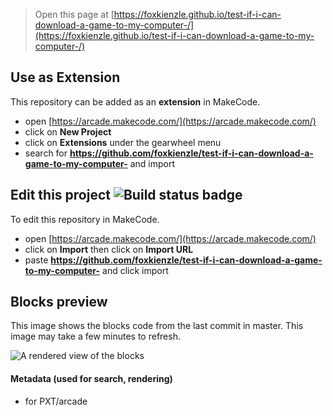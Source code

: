  


> Open this page at [https://foxkienzle.github.io/test-if-i-can-download-a-game-to-my-computer-/](https://foxkienzle.github.io/test-if-i-can-download-a-game-to-my-computer-/)

## Use as Extension

This repository can be added as an **extension** in MakeCode.

* open [https://arcade.makecode.com/](https://arcade.makecode.com/)
* click on **New Project**
* click on **Extensions** under the gearwheel menu
* search for **https://github.com/foxkienzle/test-if-i-can-download-a-game-to-my-computer-** and import

## Edit this project ![Build status badge](https://github.com/foxkienzle/test-if-i-can-download-a-game-to-my-computer-/workflows/MakeCode/badge.svg)

To edit this repository in MakeCode.

* open [https://arcade.makecode.com/](https://arcade.makecode.com/)
* click on **Import** then click on **Import URL**
* paste **https://github.com/foxkienzle/test-if-i-can-download-a-game-to-my-computer-** and click import

## Blocks preview

This image shows the blocks code from the last commit in master.
This image may take a few minutes to refresh.

![A rendered view of the blocks](https://github.com/foxkienzle/test-if-i-can-download-a-game-to-my-computer-/raw/master/.github/makecode/blocks.png)

#### Metadata (used for search, rendering)

* for PXT/arcade
<script src="https://makecode.com/gh-pages-embed.js"></script><script>makeCodeRender("{{ site.makecode.home_url }}", "{{ site.github.owner_name }}/{{ site.github.repository_name }}");</script>
